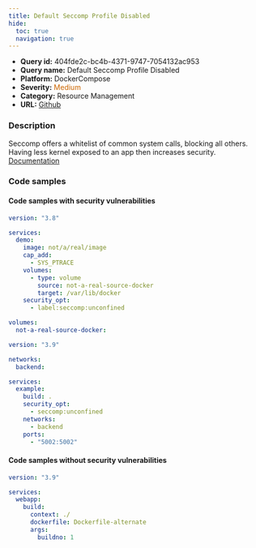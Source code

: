 ```yaml
---
title: Default Seccomp Profile Disabled
hide:
  toc: true
  navigation: true
---
```


<style>
  .highlight .hll {
    background-color: #ff171742;
  }
  .md-content {
    max-width: 1100px;
    margin: 0 auto;
  }
</style>

-   **Query id:** 404fde2c-bc4b-4371-9747-7054132ac953
-   **Query name:** Default Seccomp Profile Disabled
-   **Platform:** DockerCompose
-   **Severity:** <span style="color:#C60">Medium</span>
-   **Category:** Resource Management
-   **URL:** [Github](https://github.com/Checkmarx/kics/tree/master/assets/queries/dockerCompose/default_seccomp_profile_disabled)

### Description
Seccomp offers a whitelist of common system calls, blocking all others. Having less kernel exposed to an app then increases security.<br>
[Documentation](https://docs.docker.com/compose/compose-file/compose-file-v3/#security_opt)

### Code samples
#### Code samples with security vulnerabilities
```yaml title="Positive test num. 1 - yaml file" hl_lines="13"
version: "3.8"

services:
  demo:
    image: not/a/real/image
    cap_add:
      - SYS_PTRACE
    volumes:
      - type: volume
        source: not-a-real-source-docker
        target: /var/lib/docker
    security_opt:
      - label:seccomp:unconfined

volumes:
  not-a-real-source-docker:

```
```yaml title="Positive test num. 2 - yaml file" hl_lines="10"
version: "3.9"

networks:
  backend:

services:
  example:
    build: .
    security_opt:
      - seccomp:unconfined
    networks:
      - backend
    ports:
      - "5002:5002"

```


#### Code samples without security vulnerabilities
```yaml title="Negative test num. 1 - yaml file"
version: "3.9"

services:
  webapp:
    build:
      context: ./
      dockerfile: Dockerfile-alternate
      args:
        buildno: 1

```
